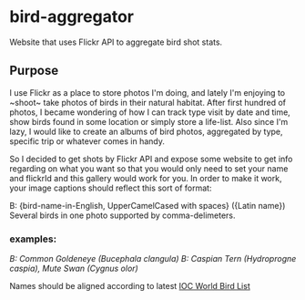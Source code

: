 # bird-aggregator
Website that uses Flickr API to aggregate bird shot stats.

## Purpose
I use Flickr as a place to store photos I'm doing, and lately I'm enjoying to ~shoot~ take photos of birds in their natural habitat.
After first hundred of photos, I became wondering of how I can track type visit by date and time, show birds found in some location or simply store a life-list.
Also since I'm lazy, I would like to create an albums of bird photos, aggregated by type, specific trip or whatever comes in handy.

So I decided to get shots by Flickr API and expose some website to get info regarding on what you want so that you would only need to set your name and flickrId and this gallery would work for you.
In order to make it work, your image captions should reflect this sort of format:

B: {bird-name-in-English, UpperCamelCased with spaces} ({Latin name})
Several birds in one photo supported by comma-delimeters.

### examples:
_B: Common Goldeneye (Bucephala clangula)_
_B: Caspian Tern (Hydroprogne caspia), Mute Swan (Cygnus olor)_

Names should be aligned according to latest [IOC World Bird List](http://www.worldbirdnames.org/)